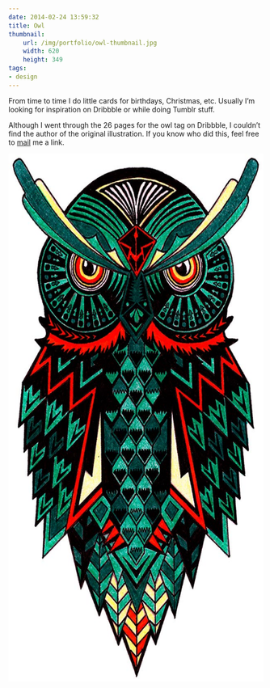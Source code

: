 ```yaml
---
date: 2014-02-24 13:59:32
title: Owl
thumbnail:
    url: /img/portfolio/owl-thumbnail.jpg
    width: 620
    height: 349
tags:
- design
---
```

From time to time I do little cards for birthdays, Christmas, etc. Usually I’m looking for inspiration on Dribbble or while doing Tumblr stuff.

Although I went through the 26 pages for the owl tag on Dribbble, I couldn’t find the author of the original illustration. If you know who did this, feel free to [mail](mailto:phrudloff@gmail.com) me a link.

<img src="/img/portfolio/owl.jpg" alt="Owl" width="620" height="1044">
